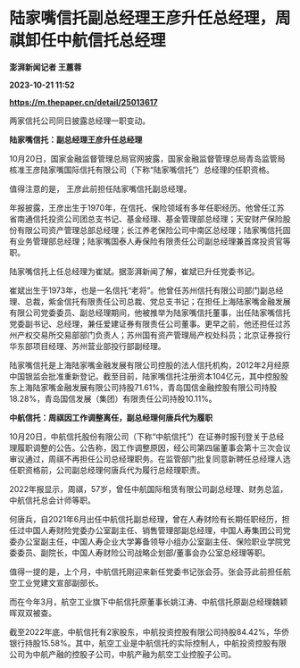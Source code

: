 # 陆家嘴信托副总经理王彦升任总经理，周祺卸任中航信托总经理
**澎湃新闻记者 王蕙蓉**

**2023-10-21 11:52**

**https://m.thepaper.cn/detail/25013617**

两家信托公司同日披露总经理一职变动。

**陆家嘴信托：副总经理王彦升任总经理**

10月20日，国家金融监督管理总局官网披露，国家金融监督管理总局青岛监管局核准王彦陆家嘴国际信托有限公司（下称“陆家嘴信托”）总经理的任职资格。

值得注意的是， 王彦此前担任陆家嘴信托副总经理。

年报披露，王彦出生于1970年，在信托、保险领域有多年任职经历。他曾任江苏省南通信托投资公司团总支书记、基金经理、基金管理部总经理；天安财产保险股份有限公司资产管理总部总经理；长江养老保险公司中南区总经理；陆家嘴信托固有业务管理部总经理；陆家嘴国泰人寿保险有限责任公司副总经理兼首席投资官等职。

陆家嘴信托上任总经理为崔斌。据澎湃新闻了解，崔斌已升任党委书记。

崔斌出生于1973年，也是一名信托“老将”。他曾任苏州信托有限公司部门副总经理、总裁，紫金信托有限责任公司总裁、党总支书记；在担任上海陆家嘴金融发展有限公司党委委员、副总经理期间，他被推举为陆家嘴信托董事，出任陆家嘴信托党委副书记、总经理，兼任爱建证券有限责任公司董事。更早之前，他还担任过苏州产权交易所交易部部门负责人；苏州国有资产管理局产权处科员；北京证券投行华东部项目经理、苏州营业部投行部副经理。

陆家嘴信托是上海陆家嘴金融发展有限公司控股的法人信托机构，2012年2月经原中国银监会批准重新登记。截至目前，陆家嘴信托注册资本104亿元，其中控股股东上海陆家嘴金融发展有限公司持股71.61%，青岛国信金融控股有限公司持股18.28%，青岛国信发展（集团）有限责任公司持股10.11%。

**中航信托：周祺因工作调整离任，副总经理何唐兵代为履职**

10月20日，中航信托股份有限公司（下称“中航信托”）在证券时报刊登关于总经理履职调整的公告。公告称，因工作调整原因，经公司第四届董事会第十三次会议审议通过，周祺不再担任公司总经理职务。在监管部门批复同意新聘任总经理人选任职资格前，公司副总经理何唐兵代为履行总经理职责。

2022年报显示，周祺，57岁，曾任中航国际租赁有限公司副总经理、财务总监，中航信托总会计师等职。

何唐兵，自2021年6月出任中航信托副总经理，曾在人寿财险有长期任职经历，担任过中国人寿财险党委办公室副主任、销售管理部副总经理，中国人寿集团公司党委办公室副主任，中国人寿企业大学筹备领导小组办公室副主任、保险职业学院党委委员、副院长，中国人寿财险公司战略企划部/董事会办公室总经理等职。

值得一提的是，上个月，中航信托刚迎来新任党委书记张会芬。张会芬此前担任航空工业党建文宣部副部长。

而在今年3月，航空工业旗下中航信托原董事长姚江涛、中航信托原副总经理魏颖晖双双被查。

截至2022年底，中航信托有2家股东，中航投资控股有限公司持股84.42%，华侨银行持股15.58%。其中，航空工业是中航信托的实际控制人，中航投资控股有限公司为中航产融的控股子公司，中航产融为航空工业控股子公司。